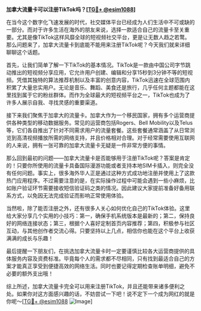 **加拿大流量卡可以注册TikTok吗？[[TG💪+ @esim1088](https://t.me/s/esim1088)]**

在当今这个数字化飞速发展的时代，社交媒体平台已经成为人们生活中不可或缺的一部分。而对于许多生活在海外的朋友来说，选择一款适合自己的流量卡至关重要。尤其是像TikTok这样风靡全球的短视频社交平台，更是让无数人趋之若鹜。那么问题来了，加拿大流量卡到底能不能用来注册TikTok呢？今天我们就来详细聊聊这个话题。

首先，让我们简单了解一下TikTok的基本情况。TikTok是一款由中国公司字节跳动推出的短视频分享应用，它允许用户创建、编辑和分享15秒到3分钟不等的短视频。凭借其独特的算法推荐机制以及丰富的创意内容，TikTok迅速在全球范围内积累了大量忠实用户。无论是音乐、舞蹈、美食还是旅行，几乎任何主题都能在这里找到属于它的粉丝群体。而作为全球最大的短视频平台之一，TikTok也成为了许多人展示自我、寻找灵感的重要渠道。

接下来我们聚焦于加拿大的流量卡。加拿大作为一个移民国家，拥有多个运营商提供各种类型的移动数据服务。常见的运营商包括Rogers、Bell Mobility以及Telus等，它们各自推出了针对不同需求用户的流量套餐。这些套餐通常涵盖了从日常浏览到高清视频播放所需的网络支持，并且价格相对合理。对于经常需要使用互联网的人来说，拥有一张可靠的加拿大流量卡无疑是一件非常方便的事情。

那么回到最初的问题——加拿大流量卡是否能够用于注册TikTok呢？答案是肯定的！只要你所使用的流量卡具备国际漫游功能或者支持本地SIM卡插入，则完全没有任何问题。事实上，很多海外华人正是通过这种方式成功地注册并使用上了这款热门应用程序。不过需要注意的是，在实际操作过程中可能会遇到一些小麻烦，比如账户验证环节需要接收短信验证码之类的情况。因此建议大家提前准备好备用联系方式，以免因无法完成验证而影响正常使用体验。

当然啦，除了能否注册之外，还有很多人关心如何优化自己的TikTok体验。这里给大家分享几个实用的小技巧：第一，确保手机系统版本是最新的；第二，保持良好的网络连接状态；第三，根据个人喜好定制首页内容推荐；第四，积极参与社区互动，与其他创作者交流心得。只要坚持以上几点，相信你也能在这个平台上收获满满的成长与乐趣！

最后提醒一下朋友们，在挑选加拿大流量卡时一定要谨慎比较各大运营商提供的具体服务内容及资费标准。毕竟每个人的需求都不尽相同，只有找到最适合自己的方案才能真正享受到便捷高效的网络生活。同时也要记得定期检查账单明细，避免不必要的额外支出哦！

综上所述，加拿大流量卡完全可以用来注册TikTok，并且还能带来诸多便利之处。如果你对这方面感兴趣的话，不妨尝试一下吧！说不定下一个成为网红的就是你呢～[[TG💪+ @esim1088](https://t.me/s/esim1088) ![Image](https://i.postimg.cc/4NQfJmqS/Snipaste-2025-05-13-00-14-12.png)]
